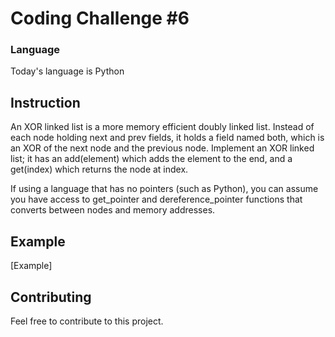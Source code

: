 # Coding Challenge #6

### Language
Today's language is Python

## Instruction
An XOR linked list is a more memory efficient doubly linked list. Instead of each node holding next and prev fields, it holds a field named both, which is an XOR of the next node and the previous node.
Implement an XOR linked list; it has an add(element) which adds the element to the end, and a get(index) which returns the node at index.

If using a language that has no pointers (such as Python), you can assume you have access to get_pointer and dereference_pointer functions that converts between nodes and memory addresses.

## Example
[Example]

## Contributing
Feel free to contribute to this project.
